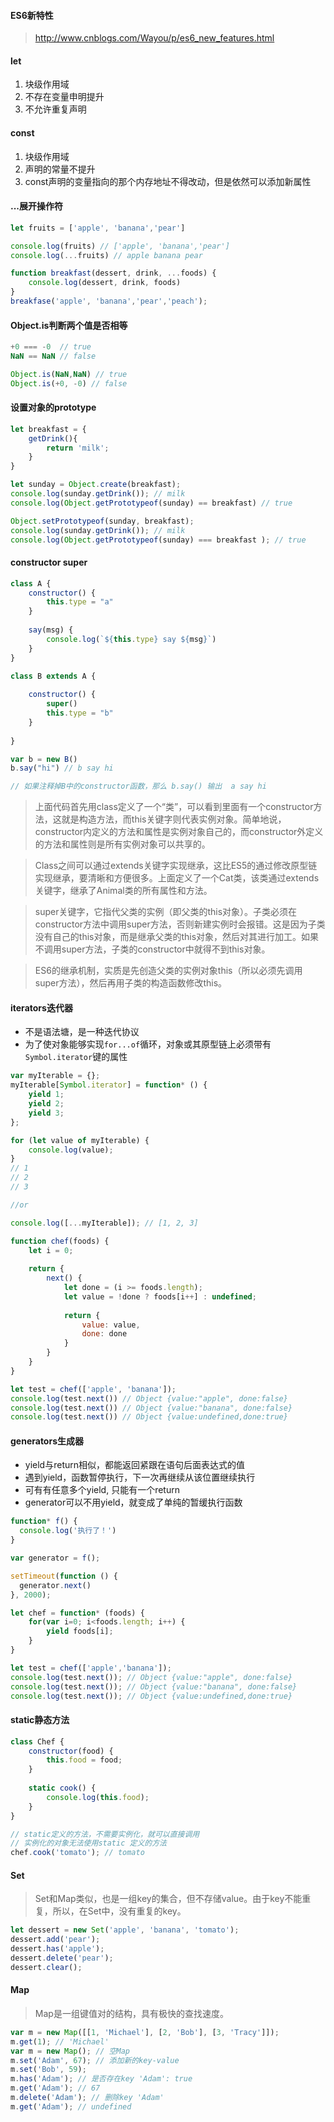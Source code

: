 #### ES6新特性
> http://www.cnblogs.com/Wayou/p/es6_new_features.html
#### let
1. 块级作用域
2. 不存在变量申明提升
3. 不允许重复声明
#### const
1. 块级作用域
2. 声明的常量不提升
3. const声明的变量指向的那个内存地址不得改动，但是依然可以添加新属性
#### ...展开操作符
```js
let fruits = ['apple', 'banana','pear']

console.log(fruits) // ['apple', 'banana','pear']
console.log(...fruits) // apple banana pear

function breakfast(dessert, drink, ...foods) {
    console.log(dessert, drink, foods)
}
breakfase('apple', 'banana','pear','peach');
```

#### Object.is判断两个值是否相等
```js
+0 === -0  // true
NaN == NaN // false

Object.is(NaN,NaN) // true
Object.is(+0, -0) // false
```

#### 设置对象的prototype
```js
let breakfast = {
    getDrink(){
        return 'milk';
    }
}

let sunday = Object.create(breakfast);
console.log(sunday.getDrink()); // milk
console.log(Object.getPrototypeof(sunday) == breakfast) // true

Object.setPrototypeof(sunday, breakfast);
console.log(sunday.getDrink()); // milk
console.log(Object.getPrototypeof(sunday) === breakfast ); // true
```
#### constructor super
```js
class A {
    constructor() {
        this.type = "a"
    }
    
    say(msg) {
        console.log(`${this.type} say ${msg}`)
    }
}

class B extends A {
    
    constructor() {
        super()
        this.type = "b"
    }
    
}

var b = new B()
b.say("hi") // b say hi

// 如果注释掉B中的constructor函数，那么 b.say() 输出  a say hi
```
> 上面代码首先用class定义了一个“类”，可以看到里面有一个constructor方法，这就是构造方法，而this关键字则代表实例对象。简单地说，constructor内定义的方法和属性是实例对象自己的，而constructor外定义的方法和属性则是所有实例对象可以共享的。

> Class之间可以通过extends关键字实现继承，这比ES5的通过修改原型链实现继承，要清晰和方便很多。上面定义了一个Cat类，该类通过extends关键字，继承了Animal类的所有属性和方法。

> super关键字，它指代父类的实例（即父类的this对象）。子类必须在constructor方法中调用super方法，否则新建实例时会报错。这是因为子类没有自己的this对象，而是继承父类的this对象，然后对其进行加工。如果不调用super方法，子类的constructor中就得不到this对象。

> ES6的继承机制，实质是先创造父类的实例对象this（所以必须先调用super方法），然后再用子类的构造函数修改this。

#### iterators迭代器
* 不是语法塘，是一种迭代协议
* 为了使对象能够实现```for...of```循环，对象或其原型链上必须带有```Symbol.iterator```键的属性
```js
var myIterable = {};
myIterable[Symbol.iterator] = function* () {
    yield 1;
    yield 2;
    yield 3;
};

for (let value of myIterable) { 
    console.log(value); 
}
// 1
// 2
// 3

//or

console.log([...myIterable]); // [1, 2, 3]
```
```js
function chef(foods) {
    let i = 0;
    
    return {
        next() {
            let done = (i >= foods.length);
            let value = !done ? foods[i++] : undefined;
            
            return {
                value: value,
                done: done
            }
        }
    }
}

let test = chef(['apple', 'banana']);
console.log(test.next()) // Object {value:"apple", done:false}
console.log(test.next()) // Object {value:"banana", done:false}
console.log(test.next()) // Object {value:undefined,done:true}
```
#### generators生成器
* yield与return相似，都能返回紧跟在语句后面表达式的值
* 遇到yield，函数暂停执行，下一次再继续从该位置继续执行
* 可有有任意多个yield, 只能有一个return
* generator可以不用yield，就变成了单纯的暂缓执行函数
```js
function* f() {
  console.log('执行了！')
}

var generator = f();

setTimeout(function () {
  generator.next()
}, 2000);
```
```js
let chef = function* (foods) {
    for(var i=0; i<foods.length; i++) {
        yield foods[i];
    }
}

let test = chef(['apple','banana']);
console.log(test.next()); // Object {value:"apple", done:false}
console.log(test.next()); // Object {value:"banana", done:false}
console.log(test.next()); // Object {value:undefined,done:true}
```
#### static静态方法
```js
class Chef {
    constructor(food) {
        this.food = food;
    }
    
    static cook() {
        console.log(this.food);
    }
}

// static定义的方法，不需要实例化，就可以直接调用
// 实例化的对象无法使用static 定义的方法
chef.cook('tomato'); // tomato
```
#### Set
> Set和Map类似，也是一组key的集合，但不存储value。由于key不能重复，所以，在Set中，没有重复的key。
```js
let dessert = new Set('apple', 'banana', 'tomato');
dessert.add('pear');
dessert.has('apple');
dessert.delete('pear');
dessert.clear();
```
#### Map
> Map是一组键值对的结构，具有极快的查找速度。
```js
var m = new Map([[1, 'Michael'], [2, 'Bob'], [3, 'Tracy']]);
m.get(1); // 'Michael'
var m = new Map(); // 空Map
m.set('Adam', 67); // 添加新的key-value
m.set('Bob', 59);
m.has('Adam'); // 是否存在key 'Adam': true
m.get('Adam'); // 67
m.delete('Adam'); // 删除key 'Adam'
m.get('Adam'); // undefined
```

